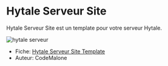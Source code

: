# Hytale Serveur Site

Hytale Serveur Site est un template pour votre serveur Hytale.

![hytale serveur](https://hytale.game/attachments/hytale-site-starter-png.314/)

* Fiche: [Hytale Serveur Site Template](https://hytale.game/ressources/hytale-serveur-template-theme-html.8/)
* Auteur: CodeMalone



